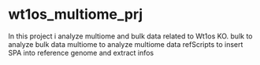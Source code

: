 # wt1os_multiome_prj
In this project i analyze multiome and bulk data related to Wt1os KO.
bulk to analyze bulk data
multiome to analyze multiome data
refScripts to insert SPA into reference genome and extract infos
